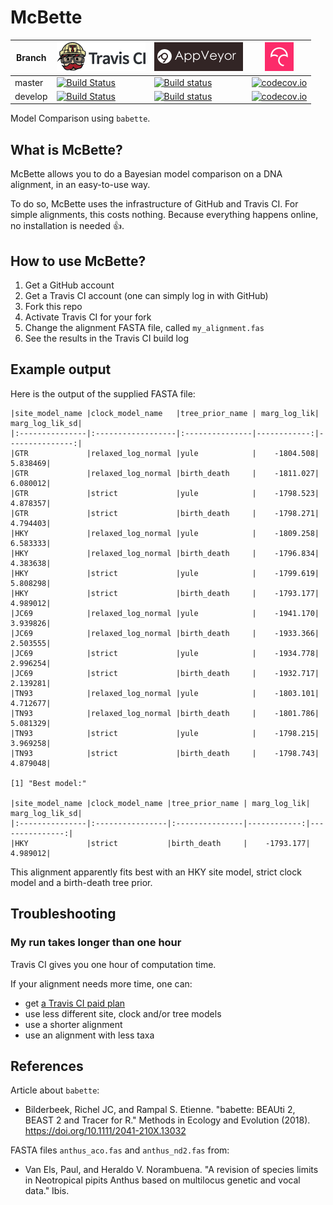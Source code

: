 # McBette

Branch|[![Travis CI logo](pics/TravisCI.png)](https://travis-ci.org)|[![AppVeyor logo](pics/AppVeyor.png)](https://www.appveyor.com)|[![Codecov logo](pics/Codecov.png)](https://www.codecov.io)
---|---|---|---
master|[![Build Status](https://travis-ci.org/richelbilderbeek/McBette.svg?branch=master)](https://travis-ci.org/richelbilderbeek/McBette)|[![Build status](https://ci.appveyor.com/api/projects/status/wy43dnx199ir3n2h/branch/master?svg=true)](https://ci.appveyor.com/project/richelbilderbeek/McBette/branch/master)|[![codecov.io](https://codecov.io/github/richelbilderbeek/McBette/coverage.svg?branch=master)](https://codecov.io/github/richelbilderbeek/McBette/branch/master)
develop|[![Build Status](https://travis-ci.org/richelbilderbeek/McBette.svg?branch=develop)](https://travis-ci.org/richelbilderbeek/McBette)|[![Build status](https://ci.appveyor.com/api/projects/status/wy43dnx199ir3n2h/branch/develop?svg=true)](https://ci.appveyor.com/project/richelbilderbeek/McBette/branch/develop)|[![codecov.io](https://codecov.io/github/richelbilderbeek/McBette/coverage.svg?branch=develop)](https://codecov.io/github/richelbilderbeek/McBette/branch/develop)

Model Comparison using `babette`.

## What is McBette?

McBette allows you to do a Bayesian model comparison on a DNA alignment,
in an easy-to-use way.

To do so, McBette uses the infrastructure of GitHub and Travis CI. For simple
alignments, this costs nothing. Because everything happens online, 
no installation is needed :+1:.

## How to use McBette?

  1. Get a GitHub account
  2. Get a Travis CI account (one can simply log in with GitHub)
  3. Fork this repo
  4. Activate Travis CI for your fork
  5. Change the alignment FASTA file, called `my_alignment.fas`
  6. See the results in the Travis CI build log

## Example output

Here is the output of the supplied FASTA file:

```
|site_model_name |clock_model_name   |tree_prior_name | marg_log_lik| marg_log_lik_sd|
|:---------------|:------------------|:---------------|------------:|---------------:|
|GTR             |relaxed_log_normal |yule            |    -1804.508|        5.838469|
|GTR             |relaxed_log_normal |birth_death     |    -1811.027|        6.080012|
|GTR             |strict             |yule            |    -1798.523|        4.878357|
|GTR             |strict             |birth_death     |    -1798.271|        4.794403|
|HKY             |relaxed_log_normal |yule            |    -1809.258|        6.583333|
|HKY             |relaxed_log_normal |birth_death     |    -1796.834|        4.383638|
|HKY             |strict             |yule            |    -1799.619|        5.808298|
|HKY             |strict             |birth_death     |    -1793.177|        4.989012|
|JC69            |relaxed_log_normal |yule            |    -1941.170|        3.939826|
|JC69            |relaxed_log_normal |birth_death     |    -1933.366|        2.503555|
|JC69            |strict             |yule            |    -1934.778|        2.996254|
|JC69            |strict             |birth_death     |    -1932.717|        2.139281|
|TN93            |relaxed_log_normal |yule            |    -1803.101|        4.712677|
|TN93            |relaxed_log_normal |birth_death     |    -1801.786|        5.081329|
|TN93            |strict             |yule            |    -1798.215|        3.969258|
|TN93            |strict             |birth_death     |    -1798.743|        4.879048|

[1] "Best model:"

|site_model_name |clock_model_name |tree_prior_name | marg_log_lik| marg_log_lik_sd|
|:---------------|:----------------|:---------------|------------:|---------------:|
|HKY             |strict           |birth_death     |    -1793.177|        4.989012|
```

This alignment apparently fits best with an HKY site model, strict clock model
and a birth-death tree prior. 

## Troubleshooting

### My run takes longer than one hour

Travis CI gives you one hour of computation time. 

If your alignment needs more time, one can:

 * get [a Travis CI paid plan](https://travis-ci.com/plans)
 * use less different site, clock and/or tree models
 * use a shorter alignment
 * use an alignment with less taxa

## References

Article about `babette`:

 * Bilderbeek, Richel JC, and Rampal S. Etienne. "babette: BEAUti 2, BEAST 2 and Tracer for R." Methods in Ecology and Evolution (2018). https://doi.org/10.1111/2041-210X.13032

FASTA files `anthus_aco.fas` and `anthus_nd2.fas` from:
 
 * Van Els, Paul, and Heraldo V. Norambuena. "A revision of species limits in Neotropical pipits Anthus based on multilocus genetic and vocal data." Ibis.
